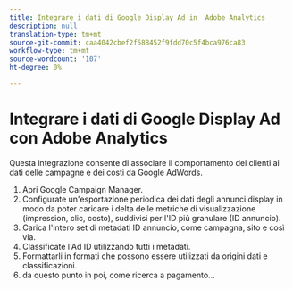 ```yaml
---
title: Integrare i dati di Google Display Ad in  Adobe Analytics
description: null
translation-type: tm+mt
source-git-commit: caa4042cbef2f588452f9fdd70c5f4bca976ca83
workflow-type: tm+mt
source-wordcount: '107'
ht-degree: 0%

---
```



# Integrare i dati di Google Display Ad con  Adobe Analytics

Questa integrazione consente di associare il comportamento dei clienti ai dati delle campagne e dei costi da Google AdWords.


1. Apri Google Campaign Manager.
1. Configurate un&#39;esportazione periodica dei dati degli annunci display in modo da poter caricare i delta delle metriche di visualizzazione (impression, clic, costo), suddivisi per l&#39;ID più granulare (ID annuncio).
1. Carica l&#39;intero set di metadati ID annuncio, come campagna, sito e così via.
1. Classificate l&#39;Ad ID utilizzando tutti i metadati.
1. Formattarli in formati che possono essere utilizzati da origini dati e classificazioni.
1. da questo punto in poi, come ricerca a pagamento...
